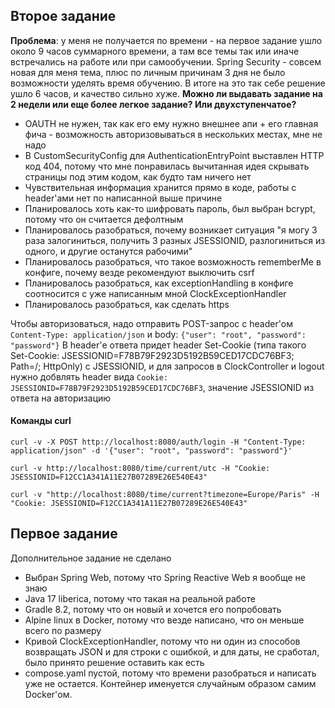 
## Второе задание

__Проблема__: у меня не получается по времени - на первое задание ушло около 9 часов суммарного времени, а там все темы так или иначе встречались
на работе или при самообучении. Spring Security - совсем новая для меня тема, плюс по личным причинам 3 дня не было возможности уделять
время обучению. В итоге на это так себе решение ушло 6 часов, и качество сильно хуже. __Можно ли выдавать задание на 2 недели или еще более легкое задание? Или двухступенчатое?__


- OAUTH не нужен, так как его ему нужно внешнее апи + его главная фича - возможность авторизовываться в нескольких местах, мне не надо
- В CustomSecurityConfig для AuthenticationEntryPoint выставлен HTTP код 404, потому что мне понравилась вычитанная идея скрывать страницы под этим кодом, как будто там ничего нет
- Чувствительная информация хранится прямо в коде, работы с header'ами нет по написанной выше причине
- Планировалось хоть как-то шифровать пароль, был выбран bcrypt, потому что он считается дефолтным
- Планировалось разобраться, почему возникает ситуация "я могу 3 раза залогиниться, получить 3 разных JSESSIONID, разлогиниться из одного, и другие останутся рабочими"
- Планировалось разобраться, что такое возможность rememberMe в конфиге, почему везде рекомендуют выключить csrf
- Планировалось разобраться, как exceptionHandling в конфиге соотносится с уже написанным мной ClockExceptionHandler
- Планировалось разобраться, как сделать https

Чтобы авторизоваться, надо отправить POST-запрос с header'ом `Content-Type: application/json` 
и body: `{"user": "root", "password": "password"}`
В header'е ответа придет header Set-Cookie (типа такого Set-Cookie: JSESSIONID=F78B79F2923D5192B59CED17CDC76BF3; Path=/; HttpOnly) с JSESSIONID, и для запросов в ClockController и logout нужно добвлять 
header вида `Cookie: JSESSIONID=F78B79F2923D5192B59CED17CDC76BF3`, значение JSESSIONID из ответа на авторизацию

#### Команды curl
`curl -v -X POST http://localhost:8080/auth/login -H "Content-Type: application/json" -d '{"user": "root", "password": "password"}'`

`curl -v http://localhost:8080/time/current/utc -H "Cookie: JSESSIONID=F12CC1A341A11E27B07289E26E540E43"`

`curl -v "http://localhost:8080/time/current?timezone=Europe/Paris" -H "Cookie: JSESSIONID=F12CC1A341A11E27B07289E26E540E43"`

## Первое задание

Дополнительное задание не сделано

- Выбран Spring Web, потому что Spring Reactive Web я вообще не знаю
- Java 17 liberica, потому что такая на реальной работе
- Gradle 8.2, потому что он новый и хочется его попробовать
- Alpine linux в Docker, потому что везде написано, что он меньше всего по размеру
- Кривой ClockExceptionHandler, потому что ни один из способов возвращать JSON 
и для строки с ошибкой, и для даты, не сработал, было принято решение оставить как есть
- compose.yaml пустой, потому что времени разобраться и написать уже не остается.
Контейнер именуется случайным образом самим Docker'ом.


